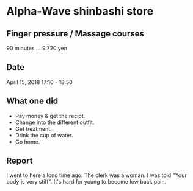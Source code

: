 # Alpha-Wave shinbashi store

## Finger pressure / Massage courses

90 minutes ... 9.720 yen

## Date

April 15, 2018 17:10 - 18:50

## What one did

- Pay money & get the recipt.
- Change into the different outfit.
- Get treatment.
- Drink the cup of water.
- Go home.

## Report

I went to here a long time ago.
The clerk was a woman.
I was told "Your body is very stiff".
It's hard for young to become low back pain.
